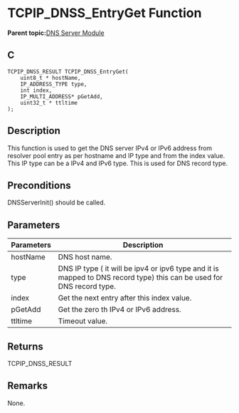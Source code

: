 # TCPIP\_DNSS\_EntryGet Function

**Parent topic:**[DNS Server Module](GUID-987D1913-E20A-467D-9E57-DEC60B2EBE5D.md)

## C

```
TCPIP_DNSS_RESULT TCPIP_DNSS_EntryGet(
    uint8_t * hostName, 
    IP_ADDRESS_TYPE type, 
    int index, 
    IP_MULTI_ADDRESS* pGetAdd, 
    uint32_t * ttltime
);
```

## Description

This function is used to get the DNS server IPv4 or IPv6 address from resolver pool entry as per hostname and IP type and from the index value. This IP type can be a IPv4 and IPv6 type. This is used for DNS record type.

## Preconditions

DNSServerInit\(\) should be called.

## Parameters

|Parameters|Description|
|----------|-----------|
|hostName|DNS host name.|
|type|DNS IP type \( it will be ipv4 or ipv6 type and it is mapped to DNS record type\) this can be used for DNS record type.|
|index|Get the next entry after this index value.|
|pGetAdd|Get the zero th IPv4 or IPv6 address.|
|ttltime|Timeout value.|

## Returns

TCPIP\_DNSS\_RESULT

## Remarks

None.

